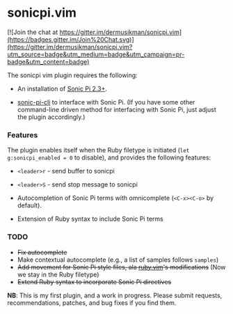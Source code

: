 # sonicpi.vim

[![Join the chat at https://gitter.im/dermusikman/sonicpi.vim](https://badges.gitter.im/Join%20Chat.svg)](https://gitter.im/dermusikman/sonicpi.vim?utm_source=badge&utm_medium=badge&utm_campaign=pr-badge&utm_content=badge)

The sonicpi vim plugin requires the following:

* An installation of [Sonic Pi 2.3+](http://www.sonic-pi.net/). 

* [sonic-pi-cli](https://github.com/Widdershin/sonic-pi-cli/) to interface with Sonic Pi. (If you have some other command-line driven method for interfacing with Sonic Pi, just adjust the plugin accordingly.)

### Features

The plugin enables itself when the Ruby filetype is initiated (`let g:sonicpi_enabled = 0` to disable), and provides the following features:

* `<leader>r` - send buffer to sonicpi

* `<leader>S` - send stop message to sonicpi

* Autocompletion of Sonic Pi terms with omnicomplete (`<C-x><C-o>` by default).

* Extension of Ruby syntax to include Sonic Pi terms

### TODO

* ~~Fix autocomplete~~
* Make contextual autocomplete (e.g., a list of samples follows `samples`)
* ~~Add movement for Sonic Pi style files, ala [ruby.vim](https://github.com/vim-ruby/vim-ruby/blob/master/doc/vim-ruby.txt)'s modifications~~ (Now we stay in the Ruby filetype)
* ~~Extend Ruby syntax to incorporate Sonic Pi directives~~

**NB**: This is my first plugin, and a work in progress. Please submit requests, recommendations, patches, and bug fixes if you find them.
